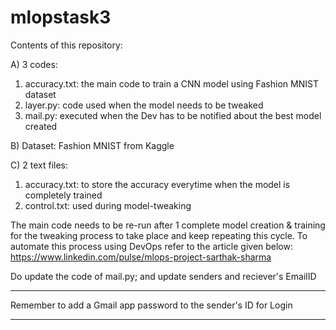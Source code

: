# mlopstask3

Contents of this repository:

A) 3 codes:
 1. accuracy.txt: the main code to train a CNN model using Fashion MNIST dataset
 2. layer.py: code used when the model needs to be tweaked
 3. mail.py: executed when the Dev has to be notified about the best model created

B) Dataset: Fashion MNIST from Kaggle
 
C) 2 text files:
 1. accuracy.txt: to store the accuracy everytime when the model is completely trained
 2. control.txt: used during model-tweaking

The main code needs to be re-run after 1 complete model creation & training for the tweaking process to take place and keep repeating this cycle.
To automate this process using DevOps refer to the article given below:
https://www.linkedin.com/pulse/mlops-project-sarthak-sharma

Do update the code of mail.py; and update senders and reciever's EmailID
*****************************************************************
Remember to add a Gmail app password to the sender's ID for Login 
*****************************************************************
